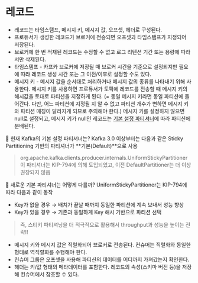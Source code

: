 # 레코드

- 레코드는 타임스탬프, 메시지 키, 메시지 값, 오프셋, 헤더로 구성된다.
- 프로듀서가 생성한 레코드가 브로커에 전송되면 오프셋과 타임스탬프가 지정되어 저장된다. 
- 브로커에 한 번 적재된 레코드는 수정할 수 없고 로그 리텐션 기간 또는 용량에 따라서만 삭제된다.
- 타임스탬프 - 카프카 브로커에 저장될 때 브로커 시간을 기준으로 설정되지만 필요에 따라 레코드 생성 시간 또는 그 이전/이후로 설정할 수도 있다.
- 메시지 키 - 메시지 값을 순서대로 처리하거나 메시지 값의 종류를 나타내기 위해 사용한다. 메시지 키를 사용하면 프로듀서가 토픽에 레코드를 전송할 때 메시지 키의 해시값을 토대로 파티션을 지정하게 된다. (= 동일 메시지 키라면 동일 파티션에 들어간다. 다만, 어느 파티션에 지정될 지 알 수 없고 파티션 개수가 변하면 메시지 키와 파티션 매칭이 달라지게 되므로 주의해야 한다.) 메시지 키를 설정하지 않으면 null로 설정되고, 메시지 키가 null인 레코드는 [기본 설정 파티셔너](https://github.com/apache/kafka/blob/50ca2c8c73b1d9a77c46c1f88e83254ec4bcb821/clients/src/main/java/org/apache/kafka/clients/producer/internals/DefaultPartitioner.java#L37)에 따라 파티션에 분배된다.  

🔹 현재 Kafka의 기본 설정 파티셔너는?
Kafka 3.0 이상부터는 다음과 같은 Sticky Partitioning 기반의 파티셔너가 **기본(Default)**으로 사용
> org.apache.kafka.clients.producer.internals.UniformStickyPartitioner
이 파티셔너는 KIP-794에 의해 도입되었고, 이전 DefaultPartitioner는 더 이상 권장되지 않음

🔹 새로운 기본 파티셔너는 어떻게 다를까?
UniformStickyPartitioner는 KIP-794에 따라 다음과 같이 동작
- Key가 없을 경우 → 배치가 끝날 때까지 동일한 파티션에 계속 보내서 성능 향상
- Key가 있을 경우 → 기존과 동일하게 Key 해시 기반으로 파티션 선택
> 즉, 스티키 파티셔닝을 더 적극적으로 활용해서 throughput과 성능을 높이는 전략!!


- 메시지 키와 메시지 값은 직렬화되어 브로커로 전송된다. 컨슈머는 직렬화와 동일한 형태로 역직렬화를 수행해야 한다. 
- 컨슈머 그룹은 오프셋을 사용해 파티션의 데이터를 어디까지 가져갔는지 확인한다.
- 헤더는 키/값 형태의 메타데이터를 포함한다. 레코드의 속성(스키마 버전 등)을 저장해 컨슈머에서 참조할 수 있다.
